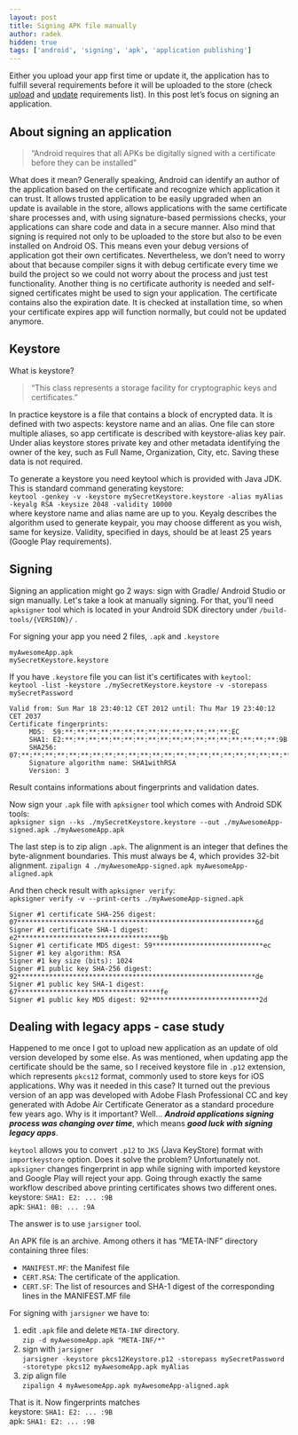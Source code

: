 ```yaml
---
layout: post
title: Signing APK file manually
author: radek
hidden: true
tags: ['android', 'signing', 'apk', 'application publishing']
---
```


Either you upload your app first time or update it, the application has to fulfill several requirements before it will be uploaded to the store (check [upload](https://support.google.com/googleplay/android-developer/answer/113469) and [update](https://support.google.com/googleplay/android-developer/answer/113476) requirements list). In this post let’s focus on signing an application.

## About signing an application ##
> “Android requires that all APKs be digitally signed with a certificate before they can be installed”

What does it mean? Generally speaking, Android can identify an author of the application based on the certificate and recognize which application it can trust. It allows trusted application to be easily upgraded when an update is available in the store, allows applications with the same certificate share processes and, with using signature-based permissions checks, your applications can share code and data in a secure manner. Also mind that signing is required not only to be uploaded to the store but also to be even installed on Android OS. This means even your debug versions of application got their own certificates. Nevertheless, we don’t need to worry about that because compiler signs it with debug certificate every time we build the project so we could not worry about the process and just test functionality. Another thing is no certificate authority is needed and self-signed certificates might be used to sign your application. The certificate contains also the expiration date. It is checked at installation time, so when your certificate expires app will function normally, but could not be updated anymore.

## Keystore ##
What is keystore?
> “This class represents a storage facility for cryptographic keys and certificates.”

In practice keystore is a file that contains a block of encrypted data. It is defined with two aspects: keystore name and an alias. One file can store multiple aliases, so app certificate is described with keystore-alias key pair. Under alias keystore stores private key and other metadata identifying the owner of the key, such as Full Name, Organization, City, etc. Saving these data is not required.

To generate a keystore you need keytool which is provided with Java JDK. This is standard command generating keystore:  
`keytool -genkey -v -keystore mySecretKeystore.keystore -alias myAlias -keyalg RSA -keysize 2048 -validity 10000`  
where keystore name and alias name are up to you. Keyalg describes the algorithm used to generate keypair, you may choose different as you wish, same for keysize. Validity, specified in days, should be at least 25 years (Google Play requirements).

## Signing ##

Signing an application might go 2 ways: sign with Gradle/ Android Studio or sign manually. Let's take a look at manually signing. For that, you'll need `apksigner` tool which is located in your Android SDK directory under `/build-tools/{VERSION}/` .

For signing your app you need 2 files, `.apk` and `.keystore`

```
myAwesomeApp.apk
mySecretKeystore.keystore
```

If you have `.keystore` file you can list it's certificates with `keytool`:  
`keytool -list -keystore ./mySecretKeystore.keystore -v -storepass mySecretPassword`

```
Valid from: Sun Mar 18 23:40:12 CET 2012 until: Thu Mar 19 23:40:12 CET 2037
Certificate fingerprints:
	 MD5:  59:**:**:**:**:**:**:**:**:**:**:**:**:**:**:EC
	 SHA1: E2:**:**:**:**:**:**:**:**:**:**:**:**:**:**:**:**:**:**:9B
	 SHA256: 07:**:**:**:**:**:**:**:**:**:**:**:**:**:**:**:**:**:**:**:**:**:**:**:**:**:**:**:**:**:**:6D
	 Signature algorithm name: SHA1withRSA
	 Version: 3
```
Result contains informations about fingerprints and validation dates.

Now sign your `.apk` file with `apksigner` tool which comes with Android SDK tools:  
`apksigner sign --ks ./mySecretKeystore.keystore --out ./myAwesomeApp-signed.apk ./myAwesomeApp.apk`   

The last step is to zip align `.apk`. The alignment is an integer that defines the byte-alignment boundaries. This must always be 4, which provides 32-bit alignment.
`zipalign 4 ./myAwesomeApp-signed.apk myAwesomeApp-aligned.apk`

And then check result with `apksigner verify`:  
`apksigner verify -v --print-certs ./myAwesomeApp-signed.apk`  
```
Signer #1 certificate SHA-256 digest: 07************************************************************6d
Signer #1 certificate SHA-1 digest: e2************************************9b
Signer #1 certificate MD5 digest: 59****************************ec
Signer #1 key algorithm: RSA
Signer #1 key size (bits): 1024
Signer #1 public key SHA-256 digest: 92************************************************************de
Signer #1 public key SHA-1 digest: 67************************************fe
Signer #1 public key MD5 digest: 92****************************2d
```

## Dealing with legacy apps - case study ##

Happened to me once I got to upload new application as an update of old version developed by some else. As was mentioned, when updating app the certificate should be the same, so I received keystore file in `.p12` extension, which represents `pkcs12` format, commonly used to store keys for iOS applications. Why was it needed in this case? It turned out the previous version of an app was developed with Adobe Flash Professional CC and key generated with Adobe Air Certificate Generator as a standard procedure few years ago. Why is it important? Well... ***Android applications signing process was changing over time***, which means ***good luck with signing legacy apps***.

`keytool` allows you to convert `.p12` to `JKS` (Java KeyStore) format with `importkeystore` option. Does it solve the problem? Unfortunately not. `apksigner` changes fingerprint in app while signing with imported keystore and Google Play will reject your app. Going through exactly the same workflow described above printing certificates shows two different ones.   
keystore: `SHA1: E2: ... :9B`   
apk: `SHA1: 0B: ... :9A`

The answer is to use `jarsigner` tool.

An APK file is an archive. Among others it has “META-INF” directory containing three files:
* `MANIFEST.MF`: the Manifest file
* `CERT.RSA`: The certificate of the application.
* `CERT.SF`: The list of resources and SHA-1 digest of the corresponding lines in the MANIFEST.MF file

For signing with `jarsigner` we have to:   
1. edit `.apk` file and delete `META-INF` directory.   
`zip -d myAwesomeApp.apk "META-INF/*"`   
2. sign with `jarsigner`   
`jarsigner -keystore pkcs12Keystore.p12 -storepass mySecretPassword -storetype pkcs12 myAwesomeApp.apk myAlias`
3. zip align file   
`zipalign 4 myAwesomeApp.apk myAwesomeApp-aligned.apk`

That is it. Now fingerprints matches   
keystore: `SHA1: E2: ... :9B`   
apk: `SHA1: E2: ... :9B`
